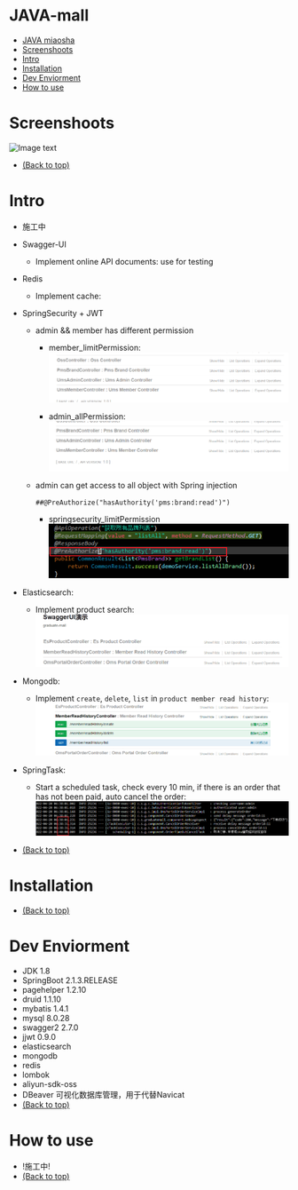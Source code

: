 # JAVA-mall
- [JAVA miaosha](#java-mall)
- [Screenshoots](#运行截图)
- [Intro](#Intro)
- [Installation](#Installation)
- [Dev Enviorment](#Dev-Enviorment)
- [How to use](#how-to-use)

# Screenshoots
![Image text]()

- [(Back to top)](#JAVA-mall)

# Intro
- 施工中
- Swagger-UI
    - Implement online API documents: use for testing
- Redis
    - Implement cache: 
- SpringSecurity + JWT
    - admin && member has different permission
        - member_limitPermission:
        ![Image text](https://github.com/lyzsk/graduate-mall/blob/master/screenshoots/member_limitPermission.gif)

        - admin_allPermission:
        ![Image text](https://github.com/lyzsk/graduate-mall/blob/master/screenshoots/admin_allPermission.gif)
    - admin can get access to all object with Spring injection
        ```shell
        ##@PreAuthorize("hasAuthority('pms:brand:read')")
        ```
        - springsecurity_limitPermission
        ![Image text](https://github.com/lyzsk/graduate-mall/blob/master/screenshoots/springsecurity_limitPermission.png)
- Elasticsearch:
    - Implement product search:
    ![Image text](https://github.com/lyzsk/graduate-mall/blob/master/screenshoots/ES_productSearch.gif)
- Mongodb:
    - Implement `create`, `delete`, `list` in `product member read history`:
    ![Image text](https://github.com/lyzsk/graduate-mall/blob/master/screenshoots/mongodb_CRUD.gif)
- SpringTask:
    - Start a scheduled task, check every 10 min, if there is an order that has not been paid, auto cancel the order:
    ![Image text](https://github.com/lyzsk/graduate-mall/blob/master/screenshoots/SpringTask_cancelOrder.png)
    
- [(Back to top)](#JAVA-mall)

# Installation
- [(Back to top)](#JAVA-mall)

# Dev Enviorment
- JDK 1.8
- SpringBoot 2.1.3.RELEASE
- pagehelper 1.2.10
- druid 1.1.10
- mybatis 1.4.1
- mysql 8.0.28
- swagger2 2.7.0
- jjwt 0.9.0
- elasticsearch
- mongodb
- redis
- lombok
- aliyun-sdk-oss
- DBeaver 可视化数据库管理，用于代替Navicat
- [(Back to top)](#JAVA-mall)

# How to use
- !施工中!
- [(Back to top)](#JAVA-mall)